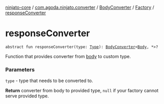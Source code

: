 [ninjato-core](../../../index.md) / [com.agoda.ninjato.converter](../../index.md) / [BodyConverter](../index.md) / [Factory](index.md) / [responseConverter](./response-converter.md)

# responseConverter

`abstract fun responseConverter(type: `[`Type`](https://docs.oracle.com/javase/6/docs/api/java/lang/reflect/Type.html)`): `[`BodyConverter`](../index.md)`<`[`Body`](../../../com.agoda.ninjato.http/-body/index.md)`, *>?`

Function that provides converter from [body](../../../com.agoda.ninjato.http/-body/index.md) to custom type.

### Parameters

`type` - type that needs to be converted to.

**Return**
converter from body to provided type, `null` if your factory cannot serve provided type.

